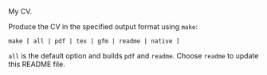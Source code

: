 My CV.

Produce the CV in the specified output format using `make`:

```
make [ all | pdf | tex | gfm | readme | native ]
```

`all` is the default option and builds `pdf` and `readme`. Choose `readme` to update this README file.

